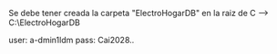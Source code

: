 Se debe tener creada la carpeta "ElectroHogarDB" en la raiz de C --> C:\ElectroHogarDB

user: a-dmin1ldm
pass: Cai2028..
